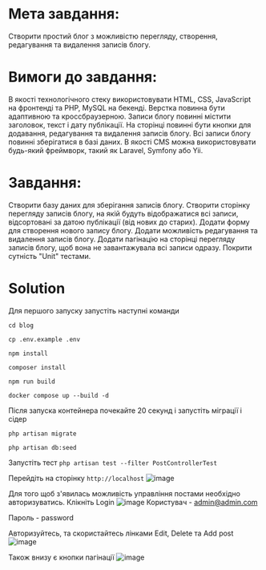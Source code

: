 # Мета завдання:
Створити простий блог з можливістю перегляду, створення, редагування та видалення записів блогу.

# Вимоги до завдання:

В якості технологічного стеку використовувати HTML, CSS, JavaScript на фронтенді та PHP, MySQL на бекенді.
Верстка повинна бути адаптивною та кроссбраузерною.
Записи блогу повинні містити заголовок, текст і дату публікації.
На сторінці повинні бути кнопки для додавання, редагування та видалення записів блогу.
Всі записи блогу повинні зберігатися в базі даних.
В якості CMS можна використовувати будь-який фреймворк, такий як Laravel, Symfony або Yii.

# Завдання:

Створити базу даних для зберігання записів блогу.
Створити сторінку перегляду записів блогу, на якій будуть відображатися всі записи, відсортовані за датою публікації (від нових до старих).
Додати форму для створення нового запису блогу.
Додати можливість редагування та видалення записів блогу.
Додати пагінацію на сторінці перегляду записів блогу, щоб вона не завантажувала всі записи одразу.
Покрити сутність "Unit" тестами.

# Solution
Для першого запуску запустіть наступні команди

`cd blog` 

`cp .env.example .env`

`npm install`

`composer install` 

`npm run build`

`docker compose up --build -d`

Після запуска контейнера почекайте 20 секунд і запустіть міграції і сідер

`php artisan migrate`

`php artisan db:seed`

Запустіть тест `php artisan test --filter PostControllerTest`

Перейдіть на сторінку `http://localhost`
![image](https://github.com/bachinsky1/olga-popova/assets/24652722/103df425-28f3-466e-bb68-8eb4fe6206e1)

Для того щоб з'явилась можливість управління постами необхідно авторизуватись. Клікніть Login
![image](https://github.com/bachinsky1/olga-popova/assets/24652722/edb021d9-5b53-4d8e-9b97-c6df9495a8f1)
Користувач - admin@admin.com

Пароль - password

Авторизуйтесь, та скористайтесь лінками Edit, Delete та Add post
![image](https://github.com/bachinsky1/olga-popova/assets/24652722/c38b61bc-8caa-45c6-a2d8-c1ebfd73b9d6)

Також внизу є кнопки пагінації
![image](https://github.com/bachinsky1/olga-popova/assets/24652722/bf2bed43-aacd-43c7-8fad-9639939569d1)



